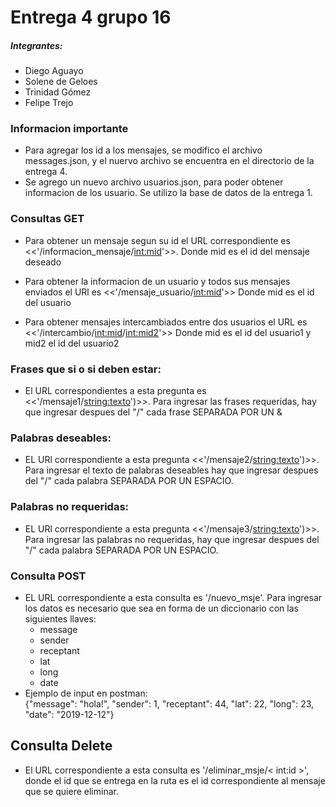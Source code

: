 # Entrega 4 grupo 16
##### Integrantes:
* Diego Aguayo
* Solene de Geloes
* Trinidad Gómez
* Felipe Trejo

### Informacion importante

* Para agregar los id a los mensajes, se modifico el archivo messages.json, y el nuervo archivo se encuentra en el directorio de la entrega 4.
* Se agrego un nuevo archivo usuarios.json, para poder obtener informacion de los usuario. Se utilizo la base de datos de la entrega 1.


    
### Consultas GET

  * Para obtener un mensaje segun su id el URL correspondiente es <<'/informacion_mensaje/<int:mid>'>>.
  Donde mid es el id del mensaje deseado

  * Para obtener la informacion de un usuario y todos sus mensajes enviados el URl es <<'/mensaje_usuario/<int:mid>'>>
  Donde mid es el id del usuario

  * Para obtener mensajes intercambiados entre dos usuarios el URL es <<'/intercambio/<int:mid>/<int:mid2>'>>
  Donde mid es el id del usuario1 y mid2 el id del usuario2


### Frases que si o si deben estar:
  * El URL correspondientes a esta pregunta es <<'/mensaje1/<string:texto>')>>.
  Para ingresar las frases requeridas, hay que ingresar despues del "/" cada
  frase SEPARADA POR UN &


### Palabras deseables:
  * EL URl correspondiente a esta pregunta <<'/mensaje2/<string:texto>')>>.
  Para ingresar el texto de palabras deseables hay que ingresar despues del "/"
  cada palabra SEPARADA POR UN ESPACIO.

### Palabras no requeridas:
  * EL URl correspondiente a esta pregunta <<'/mensaje3/<string:texto>')>>.
  Para ingresar las palabras no requeridas, hay que ingresar despues del "/"
  cada palabra SEPARADA POR UN ESPACIO.

### Consulta POST
* EL URL correspondiente a esta consulta es
'/nuevo_msje'. Para ingresar los datos es necesario
que sea en forma de un diccionario con las siguientes llaves:
    * message
    * sender
    * receptant
    * lat
    * long
    * date
* Ejemplo de input en postman:  
  {"message": "hola!", "sender": 1, "receptant": 44, "lat": 22, "long": 23, "date": "2019-12-12"}


## Consulta Delete
* El URL correspondiente a esta consulta es '/eliminar_msje/< int:id >', donde el id
que se entrega en la ruta es el id correspondiente al mensaje
 que se quiere eliminar.
